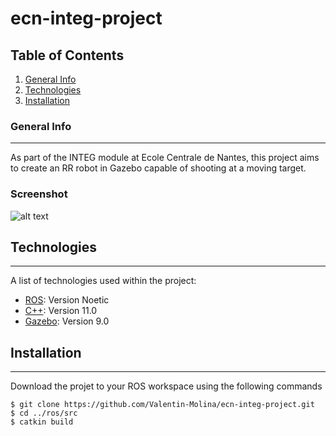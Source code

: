 # ecn-integ-project

## Table of Contents
1. [General Info](#general-info)
2. [Technologies](#technologies)
3. [Installation](#installation)

### General Info
***
As part of the INTEG module at Ecole Centrale de Nantes, this project aims to create an RR robot in Gazebo capable of shooting at a moving target.

### Screenshot

![alt text](https://github.com/Valentin-Molina/ecn-integ-project/blob/main/affichage_robot.png) 

## Technologies
***
A list of technologies used within the project:
* [ROS](https://ros.org): Version Noetic 
* [C++](https://cplusplus.com): Version 11.0
* [Gazebo](https://example.com): Version 9.0
## Installation
***
Download the projet to your ROS workspace using the following commands 
```
$ git clone https://github.com/Valentin-Molina/ecn-integ-project.git
$ cd ../ros/src
$ catkin build
```

